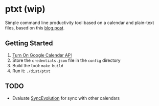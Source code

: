 # ptxt (wip)

Simple command line  productivity tool based on a calendar and plain-text files, based on this [blog post](https://jeffhuang.com/productivity_text_file/).

## Getting Started

1. [Turn On Google Calendar API](https://developers.google.com/calendar/quickstart/go#step_1_turn_on_the)
2. Store the `credentials.json` file in the `config` directory
3. Build the tool: `make build`
4. Run it: `./dist/ptxt`


## TODO
- Evaluate [SyncEvolution](https://syncevolution.org/) for sync with other calendars
